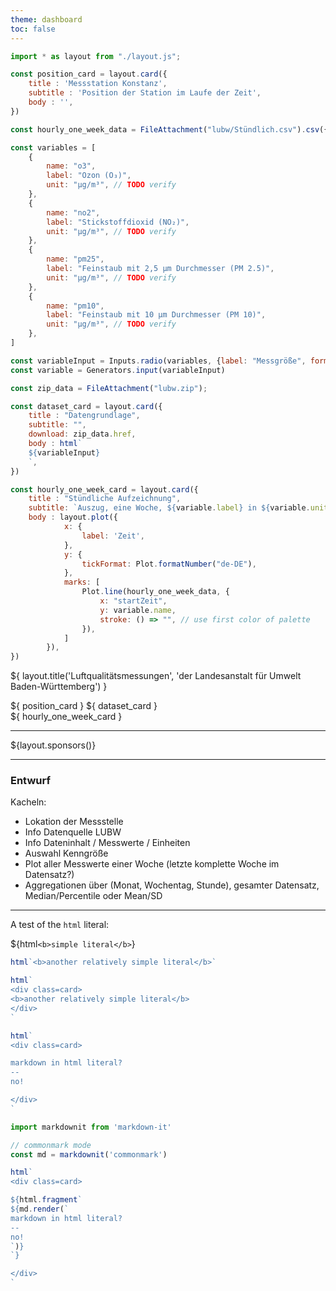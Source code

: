 ```yaml
---
theme: dashboard
toc: false
---
```


```js
import * as layout from "./layout.js";
```

```js
const position_card = layout.card({
    title : 'Messstation Konstanz',
    subtitle : 'Position der Station im Laufe der Zeit',
    body : '',
})
```

```js
const hourly_one_week_data = FileAttachment("lubw/Stündlich.csv").csv({typed: true})
```

```js
const variables = [
    {
        name: "o3",
        label: "Ozon (O₃)",
        unit: "µg/m³", // TODO verify
    },
    {
        name: "no2",
        label: "Stickstoffdioxid (NO₂)",
        unit: "µg/m³", // TODO verify
    },
    {
        name: "pm25",
        label: "Feinstaub mit 2,5 µm Durchmesser (PM 2.5)",
        unit: "µg/m³", // TODO verify
    },
    {
        name: "pm10",
        label: "Feinstaub mit 10 µm Durchmesser (PM 10)",
        unit: "µg/m³", // TODO verify
    },
]

const variableInput = Inputs.radio(variables, {label: "Messgröße", format: (x) => x.label, value: variables[0]});
const variable = Generators.input(variableInput)
```

```js
const zip_data = FileAttachment("lubw.zip");

const dataset_card = layout.card({
    title : "Datengrundlage",
    subtitle: "",
    download: zip_data.href,
    body : html`
    ${variableInput}
    `,
})
```

```js
const hourly_one_week_card = layout.card({
    title : "Stündliche Aufzeichnung",
    subtitle: `Auszug, eine Woche, ${variable.label} in ${variable.unit}`, // TODO annote week and year here
    body : layout.plot({
            x: {
                label: 'Zeit',
            },
            y: {
                tickFormat: Plot.formatNumber("de-DE"),
            },
            marks: [
                Plot.line(hourly_one_week_data, {
                    x: "startZeit",
                    y: variable.name,
                    stroke: () => "", // use first color of palette
                }),
            ]
        }),
})
```

${ layout.title('Luftqualitätsmessungen', 'der Landesanstalt für Umwelt Baden-Württemberg') }

<div class="grid grid-cols-2">
    ${ position_card }
    ${ dataset_card }
</div>

<div class="grid grid-cols-2">
    ${ hourly_one_week_card }
</div>

---

${layout.sponsors()}

---

### Entwurf

Kacheln:
- Lokation der Messstelle
- Info Datenquelle LUBW
- Info Dateninhalt / Messwerte / Einheiten
- Auswahl Kenngröße
- Plot aller Messwerte einer Woche (letzte komplette Woche im Datensatz?)
- Aggregationen über (Monat, Wochentag, Stunde), gesamter Datensatz, Median/Percentile oder Mean/SD


---

A test of the `html` literal:

${html`<b>simple literal</b>`}

```js
html`<b>another relatively simple literal</b>`
```

```js
html`
<div class=card>
<b>another relatively simple literal</b>
</div>
`
```

```js
html`
<div class=card>

markdown in html literal?
--
no!

</div>
`
```

```js
import markdownit from 'markdown-it'

// commonmark mode
const md = markdownit('commonmark')
```

```js
html`
<div class=card>

${html.fragment`
${md.render(`
markdown in html literal?
--
no!
`)}
`}  

</div>
`
```